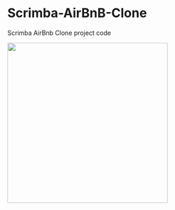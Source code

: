 # Scrimba-AirBnB-Clone

Scrimba AirBnb Clone project code

<img src="https://github.com/LacChe/Scrimba-AirBnB-Clone/blob/main/pics/abnb.JPG" width="360" />
